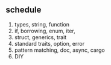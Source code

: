 ## schedule

1. types, string, function
2. if, borrowing, enum, iter, 
3. struct, generics, trait
4. standard traits, option, error
5. pattern matching, doc, async, cargo
6. DIY